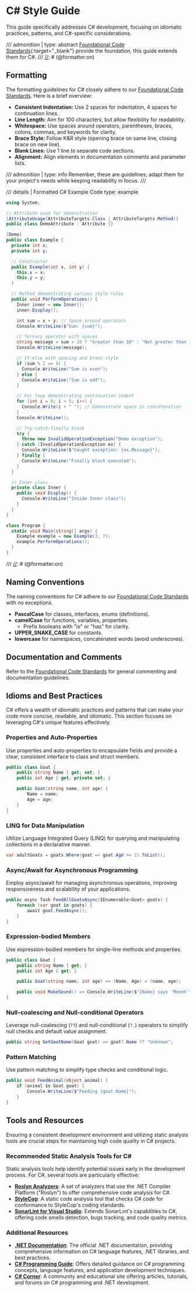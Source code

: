 # C# Style Guide

This guide specifically addresses C# development, focusing on idiomatic practices, patterns, and
C#-specific considerations.

[//]: # (@formatter:off)
/// admonition |
    type: abstract
[Foundational Code Standards][fnd]{:target="_blank"} provide the foundation, this guide extends them for C#.
///
[//]: # (@formatter:on)

## Formatting

The formatting guidelines for C# closely adhere to
our [Foundational Code Standards][fnd-formatting]. Here is a brief overview:

- **Consistent Indentation:** Use 2 spaces for indentation, 4 spaces for continuation lines.
- **Line Length:** Aim for 100 characters, but allow flexibility for readability.
- **Whitespace:** Use spaces around operators, parentheses, braces, colons, commas, and keywords for
  clarity.
- **Brace Style:** Follow K&R style (opening brace on same line, closing brace on new line).
- **Blank Lines:** Use 1 line to separate code sections.
- **Alignment:** Align elements in documentation comments and parameter lists.

[//]: # (@formatter:off)
/// admonition |
    type: info
Remember, these are guidelines; adapt them for your project's needs while keeping readability in focus.
///

/// details | Formatted C# Example Code
    type: example
```csharp
using System;

// Attribute used for demonstration
[AttributeUsage(AttributeTargets.Class | AttributeTargets.Method)]
public class DemoAttribute : Attribute {}

[Demo]
public class Example {
  private int x;
  private int y;

  // Constructor
  public Example(int x, int y) {
    this.x = x;
    this.y = y;
  }

  // Method demonstrating various style rules
  public void PerformOperations() {
    Inner inner = new Inner();
    inner.Display();

    int sum = x + y; // Space around operators
    Console.WriteLine($"Sum: {sum}");

    // Ternary operator with spaces
    string message = sum > 10 ? "Greater than 10" : "Not greater than 10";
    Console.WriteLine(message);

    // If-else with spacing and brace style
    if (sum % 2 == 0) {
      Console.WriteLine("Sum is even");
    } else {
      Console.WriteLine("Sum is odd");
    }

    // For loop demonstrating continuation indent
    for (int i = 0; i < 5; i++) {
      Console.Write(i + " "); // Demonstrate space in concatenation
    }
    Console.WriteLine();

    // Try-catch-finally block
    try {
      throw new InvalidOperationException("Demo exception");
    } catch (InvalidOperationException ex) {
      Console.WriteLine($"Caught exception: {ex.Message}");
    } finally {
      Console.WriteLine("Finally block executed");
    }
  }

  // Inner class
  private class Inner {
    public void Display() {
      Console.WriteLine("Inside Inner class");
    }
  }
}

class Program {
  static void Main(string[] args) {
    Example example = new Example(3, 7);
    example.PerformOperations();
  }
}
```
///
[//]: # (@formatter:on)

## Naming Conventions

The naming conventions for C# adhere to our [Foundational Code Standards][fnd-naming] with no
exceptions.

- **PascalCase** for classes, interfaces, enums (definitions).
- **camelCase** for functions, variables, properties.
    - Prefix booleans with "is" or "has" for clarity.
- **UPPER_SNAKE_CASE** for constants.
- **lowercase** for namespaces, concatenated words (avoid underscores).

[//]: # (TODO: Add good/bad examples for naming conventions)

## Documentation and Comments

Refer to the [Foundational Code Standards][fnd-docs] for general commenting and documentation
guidelines.

## Idioms and Best Practices

C# offers a wealth of idiomatic practices and patterns that can make your code more concise,
readable, and idiomatic. This section focuses on leveraging C#'s unique features effectively.

### Properties and Auto-Properties

Use properties and auto-properties to encapsulate fields and provide a clear, consistent interface
to class and struct members.

```csharp
public class Goat {
    public string Name { get; set; }
    public int Age { get; private set; }

    public Goat(string name, int age) {
        Name = name;
        Age = age;
    }
}
```

### LINQ for Data Manipulation

Utilize Language Integrated Query (LINQ) for querying and manipulating collections in a declarative
manner.

```csharp
var adultGoats = goats.Where(goat => goat.Age >= 2).ToList();
```

### Async/Await for Asynchronous Programming

Employ async/await for managing asynchronous operations, improving responsiveness and scalability of
your applications.

```csharp
public async Task FeedAllGoatsAsync(IEnumerable<Goat> goats) {
    foreach (var goat in goats) {
        await goat.FeedAsync();
    }
}
```

### Expression-bodied Members

Use expression-bodied members for single-line methods and properties.

```csharp
public class Goat {
    public string Name { get; }
    public int Age { get; }

    public Goat(string name, int age) => (Name, Age) = (name, age);

    public void MakeSound() => Console.WriteLine($"{Name} says 'Meeeh'");
}
```

### Null-coalescing and Null-conditional Operators

Leverage null-coalescing (`??`) and null-conditional (`?.`) operators to simplify null checks and
default value assignment.

```csharp
public string GetGoatName(Goat goat) => goat?.Name ?? "Unknown";
```

### Pattern Matching

Use pattern matching to simplify type checks and conditional logic.

```csharp
public void FeedAnimal(object animal) {
    if (animal is Goat goat) {
        Console.WriteLine($"Feeding {goat.Name}");
    }
}
```

## Tools and Resources

Ensuring a consistent development environment and utilizing static analysis tools are crucial steps
for maintaining high code quality in C# projects.

### Recommended Static Analysis Tools for C#

Static analysis tools help identify potential issues early in the development process. For C#,
several tools are particularly effective:

- [**Roslyn Analyzers**][Roslyn]: A set of analyzers that use the .NET Compiler Platform ("Roslyn")
  to offer comprehensive code analysis for C#.
- [**StyleCop**](https://github.com/StyleCop/StyleCop): A static code analysis tool that checks C#
  code for conformance to StyleCop's coding standards.
- [**SonarLint for Visual Studio**](https://www.sonarlint.org/visualstudio/): Extends SonarLint's
  capabilities to C#, offering code smells detection, bugs tracking, and code quality metrics.

### Additional Resources

- [**.NET Documentation**](https://docs.microsoft.com/en-us/dotnet/csharp/): The official .NET
  documentation, providing comprehensive information on C# language features, .NET libraries, and
  best practices.
- [**C# Programming Guide**](https://docs.microsoft.com/en-us/dotnet/csharp/programming-guide/):
  Offers detailed guidance on C# programming concepts, language features, and application
  development techniques.
- [**C# Corner**](https://www.c-sharpcorner.com/): A community and educational site offering
  articles, tutorials, and forums on C# programming and .NET development.

[//]: # (@formatter:off)
[fnd]: foundation.md
[fnd-formatting]: foundation.md#formatting
[fnd-naming]: foundation.md#naming-conventions
[fnd-docs]: foundation.md#documentation-and-comments
[Roslyn]: https://docs.microsoft.com/en-us/dotnet/fundamentals/code-analysis/overview
[//]: # (@formatter:on)
